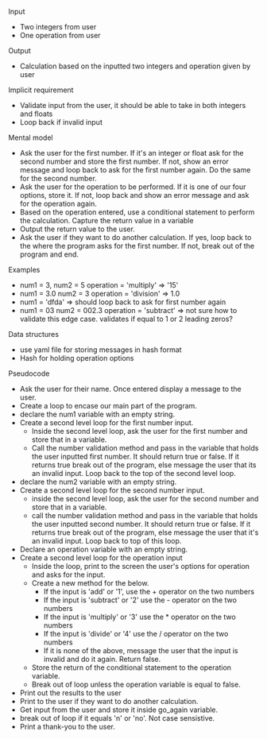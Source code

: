 Input
- Two integers from user
- One operation from user

Output
- Calculation based on the inputted two integers and operation given by user

Implicit requirement
- Validate input from the user, it should be able to take in both integers and floats
- Loop back if invalid input

Mental model
- Ask the user for the first number. If it's an integer or float ask for the second number and store the first number. If not, show an error message and loop back to ask for the first number again. Do the same for the second number.  
- Ask the user for the operation to be performed. If it is one of our four options, store it. If not, loop back and show an error message and ask for the operation again.  
- Based on the operation entered, use a conditional statement to perform the calculation. Capture the return value in a variable
- Output the return value to the user.
- Ask the user if they want to do another calculation. If yes, loop back to the where the program asks for the first number. If not, break out of the program and end. 


Examples
- num1 = 3, num2 = 5 operation = 'multiply' => '15'
- num1 = 3.0 num2 = 3 operation = 'division' => 1.0
- num1 = 'dfda' => should loop back to ask for first number again
- num1 = 03 num2 = 002.3 operation = 'subtract' => not sure how to validate this edge case. validates if equal to 1 or 2 leading zeros?

Data structures
- use yaml file for storing messages in hash format
- Hash for holding operation options

Pseudocode

- Ask the user for their name. Once entered display a message to the user. 
- Create a loop to encase our main part of the program.
- declare the num1 variable with an empty string. 
- Create a second level loop for the first number input. 
  - Inside the second level loop, ask the user for the first number and store that in a variable. 
  - Call the number validation method and pass in the variable that holds the user inputted first number. It should return true or false. If it returns true break out of the program, else message the user that its an invalid input. Loop back to the top of the second level loop.
- declare the num2 variable with an empty string.
- Create a second level loop for the second number input.
  - inside the second level loop, ask the user for the second number and store that in a variable.
  - call the number validation method and pass in the variable that holds the user inputted second number. It should return true or false. If it returns true break out of the program, else message the user that it's an invalid input. Loop back to top of this loop. 
- Declare an operation variable with an empty string.
- Create a second level loop for the operation input
  - Inside the loop, print to the screen the user's options for operation and asks for the input. 
  - Create a new method for the below.   
    - If the input is 'add' or '1', use the + operator on the two numbers
    - If the input is 'subtract' or '2' use the - operator on the two numbers
    - If the input is 'multiply' or '3' use the * operator on the two numbers
    - If the input is 'divide' or '4' use the / operator on the two numbers
    - If it is none of the above, message the user that the input is invalid and do it again. Return false. 
  - Store the return of the conditional statement to the operation variable.
  - Break out of loop unless the operation variable is equal to false.
- Print out the results to the user
- Print to the user if they want to do another calculation. 
- Get input from the user and store it inside go_again variable. 
- break out of loop if it equals 'n' or 'no'. Not case sensistive. 
- Print a thank-you to the user. 


 
  




